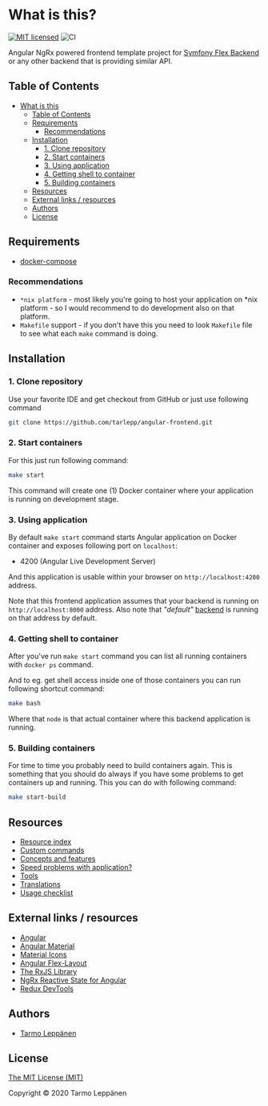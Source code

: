 # What is this?

[![MIT licensed](https://img.shields.io/badge/license-MIT-blue.svg)](LICENSE)
![CI](https://github.com/tarlepp/angular-ngrx-frontend/workflows/CI/badge.svg)

Angular NgRx powered frontend template project for
[Symfony Flex Backend](https://github.com/tarlepp/symfony-flex-backend)
or any other backend that is providing similar API.

## Table of Contents

* [What is this](#what-is-this)
  * [Table of Contents](#table-of-contents)
  * [Requirements](#requirements)
    * [Recommendations](#recommendations)
  * [Installation](#installation)
    * [1. Clone repository](#1-clone-repository)
    * [2. Start containers](#2-start-containers)
    * [3. Using application](#3-using-application)
    * [4. Getting shell to container](#4-getting-shell-to-container)
    * [5. Building containers](#5-building-containers)
  * [Resources](#resources)
  * [External links / resources](#external-links--resources)
  * [Authors](#authors)
  * [License](#license)

## Requirements

* [docker-compose](https://docs.docker.com/compose/install/)

### Recommendations

* `*nix platform` - most likely you're going to host your application on *nix
  platform - so I would recommend to do development also on that platform.
* `Makefile` support - if you don't have this you need to look `Makefile` file
  to see what each `make` command is doing.

## Installation

### 1. Clone repository

Use your favorite IDE and get checkout from GitHub or just use following command

```bash
git clone https://github.com/tarlepp/angular-frontend.git
```

### 2. Start containers

For this just run following command:

```bash
make start
```

This command will create one (1) Docker container where your application is
running on development stage.

### 3. Using application

By default `make start` command starts Angular application on Docker container
and exposes following port on `localhost`:

* 4200 (Angular Live Development Server)

And this application is usable within your browser on `http://localhost:4200`
address.

Note that this frontend application assumes that your backend is running on
`http://localhost:8000` address. Also note that _"default"_
[backend](https://github.com/tarlepp/symfony-flex-backend)
is running on that address by default.

### 4. Getting shell to container

After you've run `make start` command you can list all running containers with
`docker ps` command.

And to eg. get shell access inside one of those containers you can run following
shortcut command:

```bash
make bash
```

Where that `node` is that actual container where this backend application is
running.

### 5. Building containers

For time to time you probably need to build containers again. This is something
that you should do always if you have some problems to get containers up and
running. This you can do with following command:

```bash
make start-build
```

## Resources

* [Resource index](doc/README.md)
* [Custom commands](doc/COMMANDS.md)
* [Concepts and features](doc/CONCEPTS_AND_FEATURES.md)
* [Speed problems with application?](doc/SPEED_UP_DOCKER_COMPOSE.md)
* [Tools](doc/TOOLS.md)
* [Translations](doc/TRANSLATIONS.md)
* [Usage checklist](doc/USAGE_CHECKLIST.md)

## External links / resources

* [Angular](https://angular.io/)
* [Angular Material](https://material.angular.io/)
* [Material Icons](https://material.io/resources/icons/)
* [Angular Flex-Layout](https://github.com/angular/flex-layout)
* [The RxJS Library](https://angular.io/guide/rx-library)
* [NgRx Reactive State for Angular](https://ngrx.io/)
* [Redux DevTools](https://chrome.google.com/webstore/detail/redux-devtools/lmhkpmbekcpmknklioeibfkpmmfibljd)

## Authors

* [Tarmo Leppänen](https://github.com/tarlepp)

## License

[The MIT License (MIT)](LICENSE)

Copyright © 2020 Tarmo Leppänen
